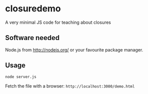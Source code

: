 # closuredemo
A very minimal JS code for teaching about closures

## Software needed

Node.js from http://nodejs.org/ or your favourite package manager.

## Usage

```bash
node server.js
```

Fetch the file with a browser: `http://localhost:3000/demo.html`

